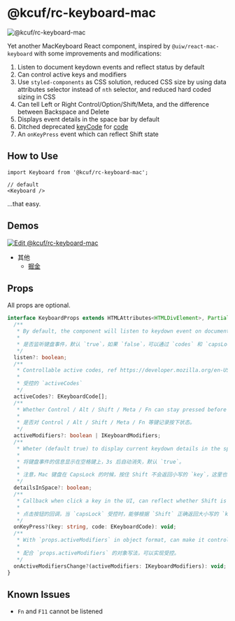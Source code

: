 # @kcuf/rc-keyboard-mac

![@kcuf/rc-keyboard-mac](https://img.picui.cn/free/2024/10/31/672333c84d470.jpg)

Yet another MacKeyboard React component, inspired by `@uiw/react-mac-keyboard` with some improvements and modifications:

1. Listen to document keydown events and reflect status by default
2. Can control active keys and modifiers
3. Use `styled-components` as CSS solution, reduced CSS size by using data attributes selector instead of `nth` selector, and reduced hard coded sizing in CSS
4. Can tell Left or Right Control/Option/Shift/Meta, and the difference between Backspace and Delete
5. Displays event details in the space bar by default
6. Ditched deprecated [keyCode](https://developer.mozilla.org/en-US/docs/Web/API/KeyboardEvent/keyCode) for [code](https://developer.mozilla.org/en-US/docs/Web/API/KeyboardEvent/code)
7. An `onKeyPress` event which can reflect Shift state

## How to Use

```tsx
import Keyboard from '@kcuf/rc-keyboard-mac';

// default
<Keyboard />
```

...that easy.

## Demos

[![Edit @kcuf/rc-keyboard-mac](https://codesandbox.io/static/img/play-codesandbox.svg)](https://codesandbox.io/p/sandbox/x4294z)

* 其他
  - [掘金](https://code.juejin.cn/pen/7431469243382071359)

## Props

All props are optional.

```ts
interface KeyboardProps extends HTMLAttributes<HTMLDivElement>, Partial<IKeyboardInfo> {
  /**
   * By default, the component will listen to keydown event on document, and refect the status in the keyboard.
   * 
   * 是否监听键盘事件，默认 `true`，如果 `false`，可以通过 `codes` 和 `capsLock` 进行控制。
   */
  listen?: boolean;
  /**
   * Controllable active codes, ref https://developer.mozilla.org/en-US/docs/Web/API/KeyboardEvent/code.
   * 
   * 受控的 `activeCodes`
   */
  activeCodes?: EKeyboardCode[];
  /**
   * Whether Control / Alt / Shift / Meta / Fn can stay pressed before next click.
   * 
   * 是否对 Control / Alt / Shift / Meta / Fn 等键记录按下状态。
   */
  activeModifiers?: boolean | IKeyboardModifiers;
  /**
   * Wheter (default true) to display current keydown details in the space key, the info will disappear automatically after 3s.
   * 
   * 将键盘事件的信息显示在空格键上，3s 后自动消失，默认 `true`。
   * 
   * 注意，Mac 键盘在 CapsLock 的时候，按住 Shift 不会返回小写的 `key`，这里也不作纠正，如实反应。
   */
  detailsInSpace?: boolean;
  /**
   * Callback when click a key in the UI, can reflect whether Shift is on.
   * 
   * 点击按钮的回调，当 `capsLock` 受控时，能够根据 `Shift` 正确返回大小写的 `key` 值，但不会根据 `Alt` 做出反应。
   */
  onKeyPress?(key: string, code: EKeyboardCode): void;
  /**
   * With `props.activeModifiers` in object format, can make it controllable.
   * 
   * 配合 `props.activeModifiers` 的对象写法，可以实现受控。
   */
  onActiveModifiersChange?(activeModifiers: IKeyboardModifiers): void;
}
```

## Known Issues

* `Fn` and `F11` cannot be listened

